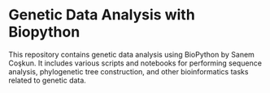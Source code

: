 # Genetic Data Analysis with Biopython
 This repository contains genetic data analysis using BioPython by Sanem Coşkun. It includes various scripts and notebooks for performing sequence analysis, phylogenetic tree construction, and other bioinformatics tasks related to genetic data.
